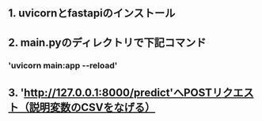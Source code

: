 ## 1. uvicornとfastapiのインストール
## 2. main.pyのディレクトリで下記コマンド
###         'uvicorn main:app --reload'
## 3. 'http://127.0.0.1:8000/predict'へPOSTリクエスト（説明変数のCSVをなげる）
